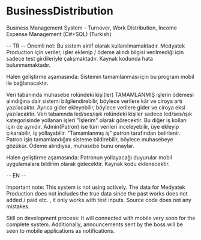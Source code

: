 # BusinessDistribution
Business Management System - Turnover, Work Distribution, Income Expense Management (C#+SQL) (Turkish) 

-- TR --
Önemli not: Bu sistem aktif olarak kullanılmamaktadır. Medyatek Production için veriler, işler eklenip / ödeme alındı bilgisi verilmediği için sadece test girdileriyle çalışmaktadır. Kaynak kodunda hata bulunmamaktadır.

Halen geliştirme aşamasında: Sistemin tamamlanması için bu program mobil ile bağlanacaktır.

Veri tabanında muhasebe rolündeki kişi(ler) TAMAMLANMIŞ işlerin ödemesi alındığına dair sistemi bilgilendirebilir, böylece verilere kâr ve ciroya artı yazılacaktır. Ayrıca gider ekleyebilir, böylece verilere gider ve ciroya eksi yazılacaktır. Veri tabanında led/ses/ışık rolündeki kişiler sadece led/ses/ışık kategorisinde yollanan işleri "İşlerim" olarak görecektir. Bu diğer iş kolları için de aynıdır. Admin(Patron) ise tüm verileri inceleyebilir, üye ekleyip çıkarabilir, iş yollayabilir. "Tamamlanmış iş" patron tarafından belirlenir. Patron işin tamamlandığını sisteme bildirebilir, böylece muhasebeye gözükür. Ödeme alındıysa, muhasebe bunu onaylar.

Halen geliştirme aşamasında: Patronun yollayacağı duyurular mobil uygulamalara bildirim olarak gidecektir.
Kaynak kodu eklenecektir.

-- EN --

Important note: This system is not using actively. The data for Medyatek Production does not includes the true data since the past works does not added / paid etc. , it only works with test inputs. Source code does not any mistakes.

Still on development process: It will connected with mobile very soon for the complete system. Additionally, announcements sent by the boss will be seen to mobile applications as notifications.

